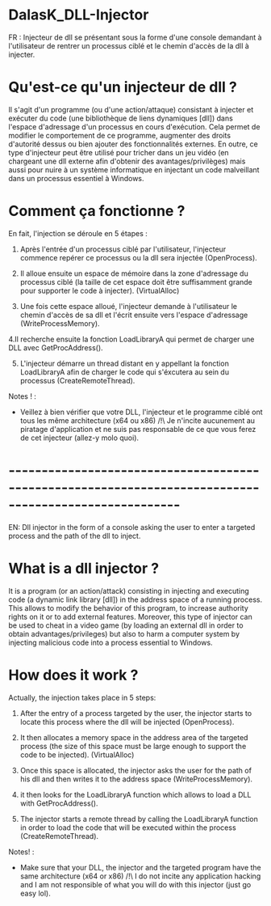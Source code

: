 # DalasK_DLL-Injector
FR : Injecteur de dll se présentant sous la forme d'une console demandant à l'utilisateur de rentrer un processus ciblé et le chemin d'accès de la dll à injecter.

# Qu'est-ce qu'un injecteur de dll ? 
Il s'agit d'un programme (ou d'une action/attaque) consistant à injecter et exécuter du code (une bibliothèque de liens dynamiques [dll]) dans l'espace d'adressage d'un processus en cours d'exécution. Cela permet de modifier le comportement de ce programme, augmenter des droits d'autorité dessus ou bien ajouter des fonctionnalités externes. En outre, ce type d'injecteur peut être utilisé pour tricher dans un jeu vidéo (en chargeant une dll externe afin d'obtenir des avantages/privilèges) mais aussi pour nuire à un système informatique en injectant un code malveillant dans un processus essentiel à Windows. 

# Comment ça fonctionne ?
En fait, l'injection se déroule en 5 étapes  :
1. Après l'entrée d'un processus ciblé par l'utilisateur, l'injecteur commence repérer ce processus ou la dll sera injectée (OpenProcess).

2. Il alloue ensuite un espace de mémoire dans la zone d'adressage du processus ciblé (la taille de cet espace doit être suffisamment grande pour supporter le code à injecter). (VirtualAlloc) 

3. Une fois cette espace alloué, l'injecteur demande à l'utilisateur le chemin d'accès de sa dll et l'écrit ensuite vers l'espace d'adressage (WriteProcessMemory).

4.Il recherche ensuite la fonction LoadLibraryA qui permet de charger une DLL avec GetProcAddress().

5. L'injecteur démarre un thread distant en y appellant la fonction LoadLibraryA afin de charger le code qui s'éxcutera au sein du processus (CreateRemoteThread). 

Notes ! : 
- Veillez à bien vérifier que votre DLL, l'injecteur et le programme ciblé ont tous les même architecture (x64 ou x86)
/!\ Je n'incite aucunement au piratage d'application et ne suis pas responsable de ce que vous ferez de cet injecteur (allez-y molo quoi). 

# ------------------------------------------------------------------------------------------------------

EN: Dll injector in the form of a console asking the user to enter a targeted process and the path of the dll to inject.

# What is a dll injector ? 
It is a program (or an action/attack) consisting in injecting and executing code (a dynamic link library [dll]) in the address space of a running process. This allows to modify the behavior of this program, to increase authority rights on it or to add external features. Moreover, this type of injector can be used to cheat in a video game (by loading an external dll in order to obtain advantages/privileges) but also to harm a computer system by injecting malicious code into a process essential to Windows. 

# How does it work ?
Actually, the injection takes place in 5 steps:
1. After the entry of a process targeted by the user, the injector starts to locate this process where the dll will be injected (OpenProcess).

2. It then allocates a memory space in the address area of the targeted process (the size of this space must be large enough to support the code to be injected). (VirtualAlloc) 

3. Once this space is allocated, the injector asks the user for the path of his dll and then writes it to the address space (WriteProcessMemory).

4. it then looks for the LoadLibraryA function which allows to load a DLL with GetProcAddress().

5. The injector starts a remote thread by calling the LoadLibraryA function in order to load the code that will be executed within the process (CreateRemoteThread). 

Notes! : 
- Make sure that your DLL, the injector and the targeted program have the same architecture (x64 or x86)
/!\ I do not incite any application hacking and I am not responsible of what you will do with this injector (just go easy lol). 

